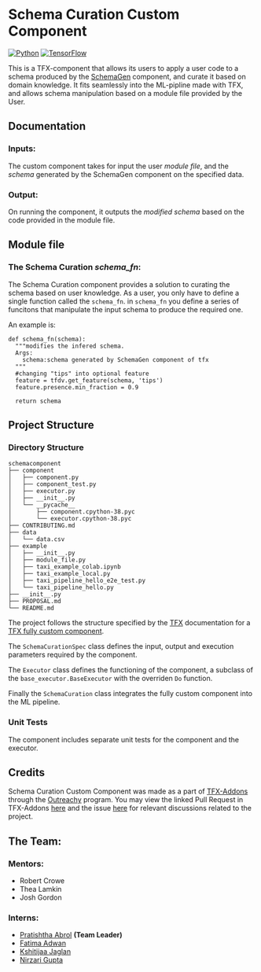 # Schema Curation Custom Component

[![Python](https://img.shields.io/pypi/pyversions/tfx.svg?style=plastic)](https://github.com/tensorflow/tfx)
[![TensorFlow](https://img.shields.io/badge/TFX-orange)](https://www.tensorflow.org/tfx)

This is a TFX-component that allows its users to apply a user code to a schema produced by the [SchemaGen](https://www.tensorflow.org/tfx/guide/schemagen) component, and curate it based on domain knowledge. It fits seamlessly into the ML-pipline made with TFX, and allows schema manipulation based on a module file provided by the User.

## Documentation

### Inputs:
The custom component takes for input the user *module file*, and the *schema* generated by the SchemaGen component on the specified data.

### Output:
On running the component, it outputs the *modified schema* based on the code provided in the module file.

## Module file

### The Schema Curation *schema_fn*:
The Schema Curation component provides a solution to curating the schema based on user knowledge. As a user, you only have to define a single function called the `schema_fn`. in `schema_fn` you define a series of funcitons that manipulate the input schema to produce the required one. 

An example is:

```
def schema_fn(schema):
  """modifies the infered schema.
  Args:
    schema:schema generated by SchemaGen component of tfx
  """
  #changing "tips" into optional feature
  feature = tfdv.get_feature(schema, 'tips') 
  feature.presence.min_fraction = 0.9
  
  return schema
```

## Project Structure

### Directory Structure
```
schemacomponent
├── component
│   ├── component.py
│   ├── component_test.py
│   ├── executor.py
│   ├── __init__.py
│   └── __pycache__
│       ├── component.cpython-38.pyc
│       └── executor.cpython-38.pyc
├── CONTRIBUTING.md
├── data
│   └── data.csv
├── example
│   ├── __init__.py
│   ├── module_file.py
│   ├── taxi_example_colab.ipynb
│   ├── taxi_example_local.py
│   ├── taxi_pipeline_hello_e2e_test.py
│   └── taxi_pipeline_hello.py
├── __init__.py
├── PROPOSAL.md
└── README.md
```


The project follows the structure specified by the [TFX](https://www.tensorflow.org/tfx) documentation for a [TFX fully custom component](https://www.tensorflow.org/tfx/guide/custom_component). 

The `SchemaCurationSpec` class defines the input, output and execution parameters required by the component.

The `Executor` class defines the functioning of the component, a subclass of the `base_executor.BaseExecutor` with the overriden `Do` function.

Finally the `SchemaCuration` class integrates the fully custom component into the ML pipeline.

### Unit Tests

The component includes separate unit tests for the component and the executor. 


## Credits

Schema Curation Custom Component was made as a part of [TFX-Addons](https://github.com/tensorflow/tfx-addons/) through the [Outreachy](https://www.outreachy.org/outreachy-may-2021-internship-round/communities/tensorflow/#create-custom-components-and-tools-for-tensorflow-) program. You may view the linked Pull Request in TFX-Addons [here](https://github.com/tensorflow/tfx-addons/pull/32) and the issue [here](https://github.com/tensorflow/tfx-addons/issues/8) for relevant discussions related to the project.

## The Team:
### Mentors:
- Robert Crowe
- Thea Lamkin
- Josh Gordon

### Interns:
- [Pratishtha Abrol](https://github.com/pratishtha-abrol) **(Team Leader)**
- [Fatima Adwan](https://github.com/FatimahAdwan/FatimahAdwan)
- [Kshitijaa Jaglan](https://github.com/deutranium/)
- [Nirzari Gupta](https://github.com/Nirzu97)
